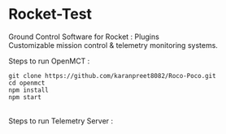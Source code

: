 # Rocket-Test
Ground Control Software for Rocket : Plugins
<br>
Customizable mission control & telemetry monitoring systems.
<br>

Steps to run OpenMCT : 

```
git clone https://github.com/karanpreet8082/Roco-Poco.git
cd openmct
npm install
npm start
```
<br>
Steps to run Telemetry Server :
